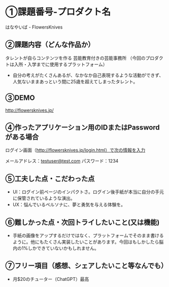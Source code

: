 # ①課題番号-プロダクト名
はなやいば - FlowersKnives

## ②課題内容（どんな作品か）
タレントが自らコンテンツを作る 芸能教育付きの芸能事務所
（今回のプロダクトは入所・入学までに使用するプラットフォーム）
- 自分の考えがたくさんあるが、なかなか自己表現するような活動ができず、人気ないままあっという間に25歳を超えてしまったタレント。

## ③DEMO
http://flowersknives.jp/

## ④作ったアプリケーション用のIDまたはPasswordがある場合
ログイン画面（http://flowersknives.jp/login.html）で次の情報を入力

メールアドレス：testuser@test.com
パスワード：1234

## ⑤工夫した点・こだわった点
- UI：ログイン前ページのインパクトさ。ログイン後手紙が本当に自分の手元に保管されているような演出。
- UX：悩んでいるペルソナに、夢と勇気を与える体験を。

## ⑥難しかった点・次回トライしたいこと(又は機能)
- 手紙の画像をアップするだけではなく、プラットフォームでそのまま書けるように。他にもたくさん実装したいことがあります。今回はもしかしたら脳内の1%しかできていないかもしれません。

## ⑦フリー項目（感想、シェアしたいこと等なんでも）
- 月$20のチューター（ChatGPT）最高
